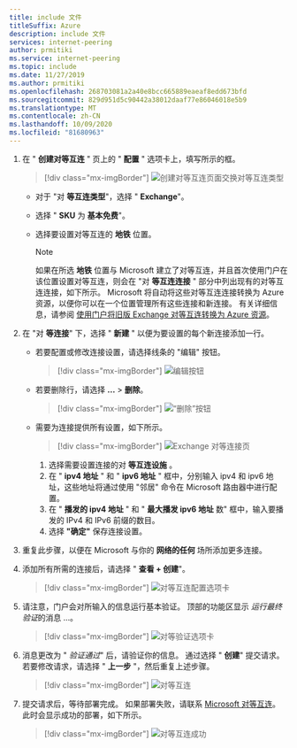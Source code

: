 ```yaml
---
title: include 文件
titleSuffix: Azure
description: include 文件
services: internet-peering
author: prmitiki
ms.service: internet-peering
ms.topic: include
ms.date: 11/27/2019
ms.author: prmitiki
ms.openlocfilehash: 268703081a2a40e8bcc665889eaeaf8edd673bfd
ms.sourcegitcommit: 829d951d5c90442a38012daaf77e86046018e5b9
ms.translationtype: MT
ms.contentlocale: zh-CN
ms.lasthandoff: 10/09/2020
ms.locfileid: "81680963"
---
```

1. 在 " **创建对等互连** " 页上的 " **配置** " 选项卡上，填写所示的框。

    > [!div class="mx-imgBorder"]
    > ![创建对等互连页面交换对等互连类型](../media/setup-exchange-conf-tab.png)

    * 对于 "对 **等互连类型**"，选择 " **Exchange**"。
    * 选择 " **SKU** 为 **基本免费**"。
    * 选择要设置对等互连的 **地铁** 位置。

        > [!NOTE]
        > 如果在所选 **地铁** 位置与 Microsoft 建立了对等互连，并且首次使用门户在该位置设置对等互连，则会在 "对 **等互连连接** " 部分中列出现有的对等互连连接，如下所示。 Microsoft 将自动将这些对等互连连接转换为 Azure 资源，以便你可以在一个位置管理所有这些连接和新连接。 有关详细信息，请参阅 [使用门户将旧版 Exchange 对等互连转换为 Azure 资源](../howto-legacy-exchange-portal.md)。
        >

1. 在 "对 **等连接**" 下，选择 " **新建** " 以便为要设置的每个新连接添加一行。

    * 若要配置或修改连接设置，请选择线条的 "编辑" 按钮。

        > [!div class="mx-imgBorder"]
        > ![编辑按钮](../media/setup-exchange-conf-tab-edit.png)

    * 若要删除行，请选择 **...**  > **删除**。

        > [!div class="mx-imgBorder"]
        > ![“删除”按钮](../media/setup-exchange-conf-tab-delete.png)

    * 需要为连接提供所有设置，如下所示。

         > [!div class="mx-imgBorder"]
         > ![Exchange 对等连接页](../media/setup-exchange-conf-tab-connection.png)

        1. 选择需要设置连接的对 **等互连设施** 。
        1. 在 " **ipv4 地址** " 和 " **ipv6 地址** " 框中，分别输入 ipv4 和 ipv6 地址，这些地址将通过使用 "邻居" 命令在 Microsoft 路由器中进行配置。
        1. 在 " **播发的 ipv4 地址** " 和 " **最大播发 ipv6 地址** 数" 框中，输入要播发的 IPv4 和 IPv6 前缀的数目。
        1. 选择 **"确定"** 保存连接设置。

1. 重复此步骤，以便在 Microsoft 与你的 **网络的任何** 场所添加更多连接。

1. 添加所有所需的连接后，请选择 " **查看 + 创建**"。

    > [!div class="mx-imgBorder"]
    > ![对等互连配置选项卡](../media/setup-exchange-conf-tab-final.png)

1. 请注意，门户会对所输入的信息运行基本验证。 顶部的功能区显示 *运行最终验证*的消息 ...。

    > [!div class="mx-imgBorder"]
    > ![对等验证选项卡](../media/setup-direct-review-tab-validation.png)

1. 消息更改为 " *验证通过*" 后，请验证你的信息。 通过选择 " **创建**" 提交请求。 若要修改请求，请选择 " **上一步** "，然后重复上述步骤。

    > [!div class="mx-imgBorder"]
    > ![对等互连](../media/setup-exchange-review-tab-submit.png)

1. 提交请求后，等待部署完成。 如果部署失败，请联系 [Microsoft 对等互连](mailto:peering@microsoft.com)。 此时会显示成功的部署，如下所示。

    > [!div class="mx-imgBorder"]
    > ![对等互连成功](../media/setup-direct-success.png)
